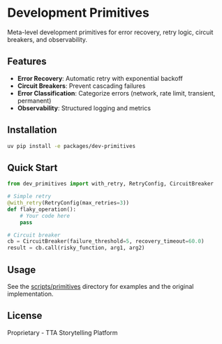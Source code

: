 # Development Primitives

Meta-level development primitives for error recovery, retry logic, circuit breakers, and observability.

## Features

- **Error Recovery**: Automatic retry with exponential backoff
- **Circuit Breakers**: Prevent cascading failures
- **Error Classification**: Categorize errors (network, rate limit, transient, permanent)
- **Observability**: Structured logging and metrics

## Installation

```bash
uv pip install -e packages/dev-primitives
```

## Quick Start

```python
from dev_primitives import with_retry, RetryConfig, CircuitBreaker

# Simple retry
@with_retry(RetryConfig(max_retries=3))
def flaky_operation():
    # Your code here
    pass

# Circuit breaker
cb = CircuitBreaker(failure_threshold=5, recovery_timeout=60.0)
result = cb.call(risky_function, arg1, arg2)
```

## Usage

See the [scripts/primitives](../../scripts/primitives) directory for examples and the original implementation.

## License

Proprietary - TTA Storytelling Platform
